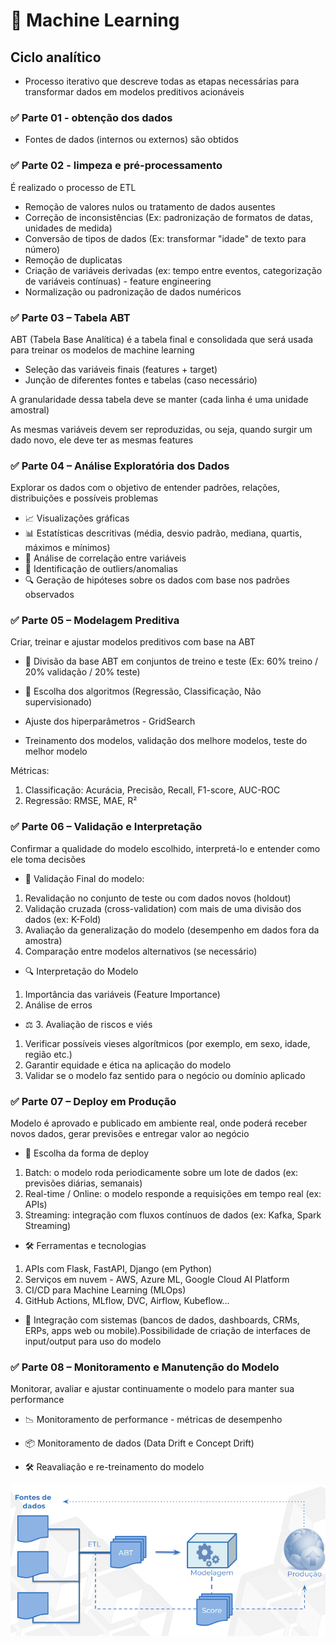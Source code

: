 # 🤖 Machine Learning
## Ciclo analítico
- Processo iterativo que descreve todas as etapas necessárias para transformar dados em modelos preditivos acionáveis

### ✅ Parte 01 - obtenção dos dados 
- Fontes de dados (internos ou externos) são obtidos

### ✅ Parte 02 - limpeza e pré-processamento
É realizado o processo de ETL
- Remoção de valores nulos ou tratamento de dados ausentes
- Correção de inconsistências (Ex: padronização de formatos de datas, unidades de medida)
- Conversão de tipos de dados (Ex: transformar "idade" de texto para número)
- Remoção de duplicatas
- Criação de variáveis derivadas (ex: tempo entre eventos, categorização de variáveis contínuas) - feature engineering
- Normalização ou padronização de dados numéricos

### ✅ Parte 03 – Tabela ABT
ABT (Tabela Base Analítica) é a tabela final e consolidada que será usada para treinar os modelos de machine learning
- Seleção das variáveis finais (features + target)
- Junção de diferentes fontes e tabelas (caso necessário)

A granularidade dessa tabela deve se manter (cada linha é uma unidade amostral)

As mesmas variáveis devem ser reproduzidas, ou seja, quando surgir um dado novo, ele deve ter as mesmas features

### ✅ Parte 04 – Análise Exploratória dos Dados 
Explorar os dados com o objetivo de entender padrões, relações, distribuições e possíveis problemas
- 📈 Visualizações gráficas
- 📊 Estatísticas descritivas (média, desvio padrão, mediana, quartis, máximos e mínimos)
- 🔗 Análise de correlação entre variáveis
- 🚨 Identificação de outliers/anomalias
- 🔍 Geração de hipóteses sobre os dados com base nos padrões observados

### ✅ Parte 05 – Modelagem Preditiva
Criar, treinar e ajustar modelos preditivos com base na ABT
- 🔨 Divisão da base ABT em conjuntos de treino e teste (Ex: 60% treino / 20% validação / 20% teste)

- 🤖 Escolha dos algoritmos (Regressão, Classificação, Não supervisionado)

- Ajuste dos  hiperparâmetros - GridSearch

- Treinamento dos modelos, validação dos melhore modelos, teste do melhor modelo

Métricas: 
1. Classificação: Acurácia, Precisão, Recall, F1-score, AUC-ROC
2. Regressão: RMSE, MAE, R²


### ✅ Parte 06 – Validação e Interpretação
Confirmar a qualidade do modelo escolhido, interpretá-lo e entender como ele toma decisões

- 🧪 Validação Final do modelo: 
1) Revalidação no conjunto de teste ou com dados novos (holdout)
2) Validação cruzada (cross-validation) com mais de uma divisão dos dados (ex: K-Fold)
3) Avaliação da generalização do modelo (desempenho em dados fora da amostra)
4) Comparação entre modelos alternativos (se necessário)

- 🔍 Interpretação do Modelo
1) Importância das variáveis (Feature Importance)
2) Análise de erros

- ⚖️ 3. Avaliação de riscos e viés
1) Verificar possíveis vieses algorítmicos (por exemplo, em sexo, idade, região etc.)
2) Garantir equidade e ética na aplicação do modelo
3) Validar se o modelo faz sentido para o negócio ou domínio aplicado

### ✅ Parte 07 – Deploy em Produção
Modelo é aprovado e publicado em ambiente real, onde poderá receber novos dados, gerar previsões e entregar valor ao negócio

- 🚀 Escolha da forma de deploy
1) Batch: o modelo roda periodicamente sobre um lote de dados (ex: previsões diárias, semanais)
2) Real-time / Online: o modelo responde a requisições em tempo real (ex: APIs)
3) Streaming: integração com fluxos contínuos de dados (ex: Kafka, Spark Streaming)

- 🛠 Ferramentas e tecnologias
1) APIs com Flask, FastAPI, Django (em Python)
2) Serviços em nuvem - AWS, Azure ML, Google Cloud AI Platform
3) CI/CD para Machine Learning (MLOps)
4) GitHub Actions, MLflow, DVC, Airflow, Kubeflow...

- 🔁 Integração com sistemas (bancos de dados, dashboards, CRMs, ERPs, apps web ou mobile).Possibilidade de criação de interfaces de input/output para uso do modelo

### ✅ Parte 08 – Monitoramento e Manutenção do Modelo
Monitorar, avaliar e ajustar continuamente o modelo para manter sua performance

- 📉 Monitoramento de performance - métricas de desempenho

- 📦 Monitoramento de dados (Data Drift e Concept Drift)

- 🛠 Reavaliação e re-treinamento do modelo


![Cicloanalitico](imagens/image-07.png)

